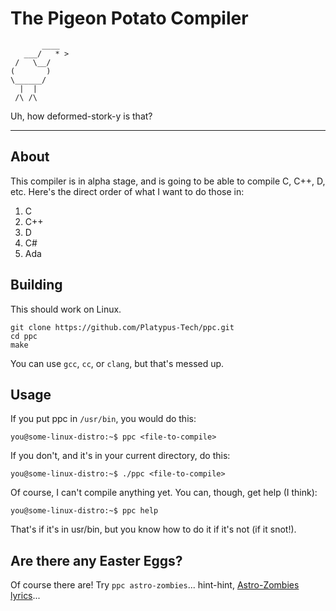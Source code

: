 # The Pigeon Potato Compiler

```
       ____
   ___/   * >
 /   \__/
(       )
\______/
  |  |
 /\ /\
```

Uh, how deformed-stork-y is that?
***
## About
This compiler is in alpha stage, and is going to be able to compile C, C++, D, etc. Here's the direct order of what I want to do those in:
1. C
2. C++
3. D
4. C#
5. Ada
## Building
This should work on Linux.
```shell
git clone https://github.com/Platypus-Tech/ppc.git
cd ppc
make
```
You can use `gcc`, `cc`, or `clang`, but that's messed up.
## Usage
If you put ppc in `/usr/bin`, you would do this:
```
you@some-linux-distro:~$ ppc <file-to-compile>
```
If you don't, and it's in your current directory, do this:
```
you@some-linux-distro:~$ ./ppc <file-to-compile>
```
Of course, I can't compile anything yet. You can, though, get help (I think):
```
you@some-linux-distro:~$ ppc help
```
That's if it's in usr/bin, but you know how to do it if it's not (if it snot!).
## Are there any Easter Eggs?
Of course there are! Try `ppc astro-zombies`... hint-hint, [Astro-Zombies lyrics](https://www.google.com/search?q=lyrics+to+astro-zombies&rlz=1CASICM_enUS950&oq=lyrics+to+astro-zombies&aqs=chrome..69i57.9921j0j7&sourceid=chrome&ie=UTF-8&safe=active&ssui=on)...
